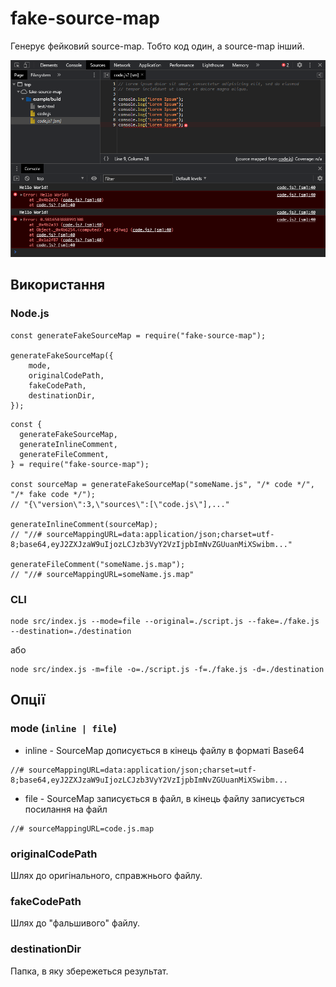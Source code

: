 # fake-source-map
Генерує фейковий source-map. Тобто код один, а source-map інший.

![screenshot](./images/screenshot.png)

## Використання

### Node.js
```lang-js
const generateFakeSourceMap = require("fake-source-map");

generateFakeSourceMap({
    mode,
    originalCodePath,
    fakeCodePath,
    destinationDir,
});
```

```lang-js
const {
  generateFakeSourceMap,
  generateInlineComment,
  generateFileComment,
} = require("fake-source-map");

const sourceMap = generateFakeSourceMap("someName.js", "/* code */", "/* fake code */");
// "{\"version\":3,\"sources\":[\"code.js\"],..."

generateInlineComment(sourceMap);
// "//# sourceMappingURL=data:application/json;charset=utf-8;base64,eyJ2ZXJzaW9uIjozLCJzb3VyY2VzIjpbImNvZGUuanMiXSwibm..."

generateFileComment("someName.js.map");
// "//# sourceMappingURL=someName.js.map"
```

### CLI
```
node src/index.js --mode=file --original=./script.js --fake=./fake.js --destination=./destination
```
або
```
node src/index.js -m=file -o=./script.js -f=./fake.js -d=./destination
```

## Опції

### mode (`inline | file`)

* inline - SourceMap дописується в кінець файлу в форматі Base64
```
//# sourceMappingURL=data:application/json;charset=utf-8;base64,eyJ2ZXJzaW9uIjozLCJzb3VyY2VzIjpbImNvZGUuanMiXSwibm...
```
* file - SourceMap записується в файл, в кінець файлу записується посилання на файл
```
//# sourceMappingURL=code.js.map
```

### originalCodePath

Шлях до оригінального, справжнього файлу.

### fakeCodePath

Шлях до "фальшивого" файлу. 


### destinationDir

Папка, в яку збережеться результат.
